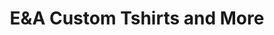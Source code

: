 ---
title: "E&A Custom Tshirts and More"
url: /ballston-spa/eunda-custom-tshirts-and-more/
shop: Kopieren
---